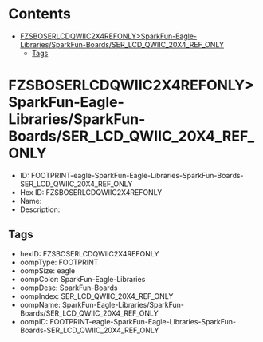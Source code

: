 



Contents
========

* [FZSBOSERLCDQWIIC2X4REFONLY>SparkFun-Eagle-Libraries/SparkFun-Boards/SER_LCD_QWIIC_20X4_REF_ONLY](#fzsboserlcdqwiic2x4refonlysparkfun-eagle-librariessparkfun-boardsser_lcd_qwiic_20x4_ref_only)
	* [Tags](#tags)

# FZSBOSERLCDQWIIC2X4REFONLY>SparkFun-Eagle-Libraries/SparkFun-Boards/SER_LCD_QWIIC_20X4_REF_ONLY

- ID: FOOTPRINT-eagle-SparkFun-Eagle-Libraries-SparkFun-Boards-SER_LCD_QWIIC_20X4_REF_ONLY
- Hex ID: FZSBOSERLCDQWIIC2X4REFONLY
- Name: 
- Description: 

## Tags

- hexID: FZSBOSERLCDQWIIC2X4REFONLY
- oompType: FOOTPRINT
- oompSize: eagle
- oompColor: SparkFun-Eagle-Libraries
- oompDesc: SparkFun-Boards
- oompIndex: SER_LCD_QWIIC_20X4_REF_ONLY
- oompName: SparkFun-Eagle-Libraries/SparkFun-Boards/SER_LCD_QWIIC_20X4_REF_ONLY
- oompID: FOOTPRINT-eagle-SparkFun-Eagle-Libraries-SparkFun-Boards-SER_LCD_QWIIC_20X4_REF_ONLY
